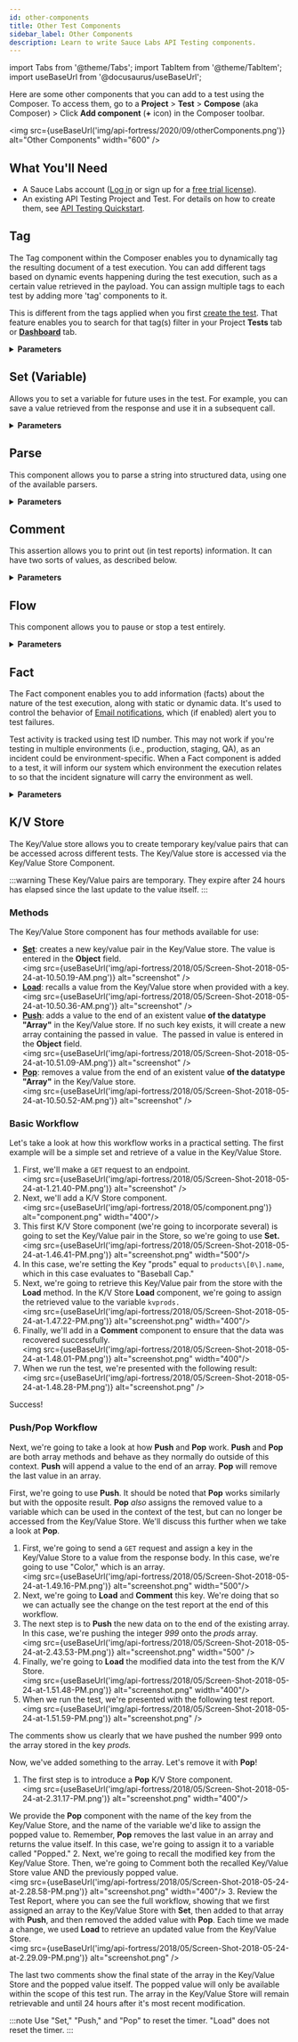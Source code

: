 ```yaml
---
id: other-components
title: Other Test Components
sidebar_label: Other Components
description: Learn to write Sauce Labs API Testing components.
---
```


import Tabs from '@theme/Tabs';
import TabItem from '@theme/TabItem';
import useBaseUrl from '@docusaurus/useBaseUrl';

Here are some other components that you can add to a test using the Composer. To access them, go to a **Project** > **Test** > **Compose** (aka Composer) > Click **Add component** (**+** icon) in the Composer toolbar.

<img src={useBaseUrl('img/api-fortress/2020/09/otherComponents.png')} alt="Other Components" width="600" />

## What You'll Need
* A Sauce Labs account ([Log in](https://accounts.saucelabs.com/am/XUI/#login/) or sign up for a [free trial license](https://saucelabs.com/sign-up)).
* An existing API Testing Project and Test. For details on how to create them, see [API Testing Quickstart](/api-testing/quickstart/).


## Tag

The Tag component within the Composer enables you to dynamically tag the resulting document of a test execution. You can add different tags based on dynamic events happening during the test execution, such as a certain value retrieved in the payload. You can assign multiple tags to each test by adding more 'tag' components to it.

This is different from the tags applied when you first [create the test](/api-testing/composer/#create-a-composer-test). That feature enables you to search for that tag(s) filter in your Project **Tests** tab or [**Dashboard**](/api-testing/metrics-logs/) tab.

<details><summary><strong>Parameters</strong></summary>

<table id="table-api">
  <tbody>
  <tr>
  <td colSpan='2'>Fields</td>
  </tr>
    <tr>
     <td><strong>Value</strong></td>
     <td><p><small>| REQUIRED | STRING |</small></p></td>
    </tr>
  </tbody>
</table>

#### Examples

Here's an example of how you could use a tag in the **Compose** tab.

<img src={useBaseUrl('img/api-fortress/2020/12/tagComposer.png')} alt="tagComposer.jpg"/>

You can also add tags to the test details screen when you create or edit a test.<br/><img src={useBaseUrl('img/api-fortress/2020/12/tagNewtest.png')} alt="Tag Component - create new test"/>

Static tags will be displayed in your **Tests** list.<br/><img src={useBaseUrl('img/api-fortress/2020/12/testsTag.png')} alt="Tests tag.jpg"/>

All tags, dynamic and static will mark the test execution documents. On your project **Dashboard**, you can filter events by tags.<br/><img src={useBaseUrl('img/api-fortress/2020/12/projDashTag.png')} alt="projDashTag.png"/>


</details>



## Set (Variable)

Allows you to set a variable for future uses in the test. For example,  you can save a value retrieved from the response and use it in a subsequent call.

<details><summary><strong>Parameters</strong></summary>

<table id="table-api">
  <tbody>
  <tr>
  <td colSpan='2'>Fields</td>
  </tr>
    <tr>
     <td><strong>Var</strong></td>
     <td><p><small>| REQUIRED | STRING |</small></p></td>
    </tr>
    <tr>
     <td><strong>Variable mode</strong></td>
     <td><p><small>| REQUIRED | STRING, DATA, or LANGUAGE |</small></p></td>
    </tr>
    <tr>
     <td><strong>Value (depends on ‘Variable mode = string’)</strong></td>
     <td><p><small>| REQUIRED | DATA |</small></p></td>
    </tr>
    <tr>
     <td><strong>Data (depends on ‘Variable mode = data’)</strong></td>
     <td><p><small>| REQUIRED | STRING |</small></p></td>
    </tr>
    <tr>
     <td><strong>Lang (depends on ‘Variable mode = language’)</strong></td>
     <td><p><small>| REQUIRED | STRING |</small></p></td>
    </tr>
    <tr>
     <td><strong>Content (depends on ‘Variable mode = language’)</strong></td>
     <td><p><small>| REQUIRED | STRING |</small></p></td>
    </tr>
  </tbody>
</table>

#### Examples

<img src={useBaseUrl('img/api-fortress/2020/12/setvar.jpeg')} alt="Set var" width="450" />

```
Var: artistId
Variable mode: String
Value: _1.id
```

<img src={useBaseUrl('img/api-fortress/2020/12/setvarObject.jpeg')} alt="Set var"/>

```
Var: sobjects
Variable mode: Data
Data: payload.findAll {it.name == ‘bananas’}
```

<img src={useBaseUrl('img/api-fortress/2020/12/setvarJava.jpeg')} alt="Set var"/>

```
Var: queries
Variable mode: Language
Lang: JavaScript
Content: if (payload.id>100) return ‘furniture’
```

</details>


## Parse

This component allows you to parse a string into structured data, using one of the available parsers.

<details><summary><strong>Parameters</strong></summary>

<table id="table-api">
  <tbody>
  <tr>
  <td colSpan='2'>Fields</td>
  </tr>
    <tr>
     <td><strong>parseVar</strong></td>
     <td><p><small>| REQUIRED | STRING |</small></p><p>The name of the variable you want to parse.</p></td>
    </tr>
    <tr>
     <td><strong>Adapter</strong></td>
     <td><p><small>| REQUIRED | json, xml, etc. |</small></p><p>The parser to use</p></td>
    </tr>
  </tbody>
</table>

<img src={useBaseUrl('img/api-fortress/2020/12/parseComponentUI.jpeg')} alt="Parse component UI" width="500"/>

#### Examples

I have set a variable (which will be a plain string), in this case I have a list of colors.

<img src={useBaseUrl('img/api-fortress/2020/12/parseComponentUI_variable.png')} alt="Parse component variable"/>

Next, we can use the comment component to see what happens if I print “colors[1]” before and after parsing it into JSON.

<img src={useBaseUrl('img/api-fortress/2020/12/parseComponentUI_test.png')} alt="Parse component test"/>

Here are the results of the above test:

<img src={useBaseUrl('img/api-fortress/2020/12/parseComponentUI_results.png')} alt="Parse component test" width="200"/>

As you can see before parsing the string, the test will consider the variable `colors` as one big string so `colors[1]` will print “ as that is the second character in the string. After parsing the string into JSON we can traverse through the variable as a JSON, so `colors[1]` will print the second element in the JSON array blue.

</details>


## Comment

This assertion allows you to print out (in test reports) information. It can have two sorts of values, as described below.

<details><summary><strong>Parameters</strong></summary>

There are no parameters -- text only.

#### Examples

The first is a normal string value. An example of that would be to explain what a specific WHEN loop is being used for. Similar to when you write comments in code.

```txt
This is a comment
```

The second is useful for test debugging and analysis. You can pass variables into the comments. An example use of this would be to print out the product ID being used in the current loop of a test.

```bash
The value of the ID is ${payload.id}
```

</details>


## Flow

This component allows you to pause or stop a test entirely.

<details><summary><strong>Parameters</strong></summary>

<table id="table-api">
  <tbody>
  <tr>
  <td colSpan='2'>Fields</td>
  </tr>
    <tr>
     <td><strong>Command</strong></td>
     <td><p><small>| REQUIRED | 'stop', 'wait' |</small></p><p>This parameter defines the action you want to take. 'Stop' will stop the test. 'Wait' will pause the test for a number of milliseconds defined in the 'Value' parameter.</p></td>
    </tr>
    <tr>
     <td><strong>Value</strong></td>
     <td><p><small>| REQUIRED | INTEGER |</small></p><p>Depends on 'Command = wait'. The number of milliseconds you want to pause the test for.</p></td>
    </tr>
  </tbody>
</table>

#### Examples

This component is especially useful when combined with the [`If` component](#if). See the examples below:

<img src={useBaseUrl('img/api-fortress/2020/12/flow_stop.jpg')} alt="flow_stop.jpg"/>

If the statusCode is not `200`, the test will be halt; none of the remaining assertions will be checked.

<img src={useBaseUrl('img/api-fortress/2020/12/flow_wait.jpg')} alt="flow_wait.jpg"/>

In this example, the test will wait 1000 milliseconds before performing the `GET` request.

</details>



## Fact

The Fact component enables you to add information (facts) about the nature of the test execution, along with static or dynamic data. It's used to control the behavior of [Email notifications](/api-testing/metrics-logs/#email-notifications), which (if enabled) alert you to test failures.

Test activity is tracked using test ID number. This may not work if you're testing in multiple environments (i.e., production, staging, QA), as an incident could be environment-specific. When a Fact component is added to a test, it will inform our system which environment the execution relates to so that the incident signature will carry the environment as well.

<details><summary><strong>Parameters</strong></summary>

<table id="table-api">
  <tbody>
  <tr>
  <td colSpan='2'>Fields</td>
  </tr>
    <tr>
     <td><strong>ID</strong></td>
     <td><p><small>| REQUIRED | STRING |</small></p><p>Should be unique within the test.</p></td>
    </tr>
    <tr>
     <td><strong>Label</strong></td>
     <td><p><small>| REQUIRED |</small></p><p>To provide an understanding of the Fact.</p></td>
    </tr>
    <tr>
     <td><strong>Value</strong></td>
     <td><p><small>| REQUIRED | STRING |</small></p><p>String value that supports the template language (i.e., <code>$&#123;...&#125;</code>). </p></td>
    </tr>
  </tbody>
</table>


:::caution
The Fact component should be set as high up in the test as possible. If the test fails before it reaches the Fact, then it will not be set.
:::

<br/>


**Examples/Uses Cases**

#### Setting Alert Environments

Assume that in the variable scope of your test, you have a variable called _env_ that contains your environment string (_production, staging, qa_ etc.).

By configuring a Fact in the following way, you can add the environment value to the incident signature:

```yaml
Fact id: environment  
label: The current environment  
value: ${env}
```

<img src={useBaseUrl('img/api-fortress/2019/11/Screen-Shot-2019-11-11-at-11.21.50-AM.png')} alt="screenshot.png" width="400"/>

From this moment on, the signature of the incident will be `id_of_the_test` + `value_of_environment`.

For example, you will receive start/end incidents for `test123` in the production environment, and start/end incidents for `test123` in the staging environment, as separate flow of events.

You can use anything as a value of the environment, such as domain names and IDs.


#### Disabling Email Notifications

A second use case is disabling email notifications for the test from within the test:  

```yaml
Fact id: disable_alerts   
label: whatever you want here   
value: true
```

<img src={useBaseUrl('img/api-fortress/2019/11/Screen-Shot-2019-11-11-at-11.22.02-AM.png')} alt="screenshot.png" width="400"/>

You can use logic within the test to set the Fact component and use that to alter the email notification.

As an example, you could say "IF the env is development, then disable emails for this test":

<img src={useBaseUrl('img/api-fortress/2019/11/Screen-Shot-2019-11-11-at-11.33.57-AM.png')} alt="screenshot.png" width="400"/>

#### Setting Email Notification Thresholds

Another use-case of the fact component is set an email alert threshold. If you want a test to fail more than once before an email is sent, a Fact called `mail_threshold` can be set in the test:  

<img src={useBaseUrl('img/api-fortress/2020/07/Screen-Shot-2020-07-07-at-12.56.25-PM.png')} alt="screenshot.png" width="400"/>

This means the test will need to fail twice in a row before an email alert is sent.  

Given that this can be configured within the test, it offers all the flexibility provided by conditional statements, such as an IF condition on the environment the test is running upon:  

<img src={useBaseUrl('img/api-fortress/2020/07/Screen-Shot-2020-07-07-at-12.59.24-PM.png')} alt="screenshot.png" width="400"/>

</details>



## K/V Store

The Key/Value store allows you to create temporary key/value pairs that can be accessed across different tests. The Key/Value store is accessed via the Key/Value Store Component.

:::warning
These Key/Value pairs are temporary. They expire after 24 hours has elapsed since the last update to the value itself.
:::

### Methods

The Key/Value Store component has four methods available for use:
* [**Set**](#basic-workflow): creates a new key/value pair in the Key/Value store. The value is entered in the __Object__ field.<br/><img src={useBaseUrl('img/api-fortress/2018/05/Screen-Shot-2018-05-24-at-10.50.19-AM.png')} alt="screenshot" />
* [**Load**](#basic-workflow): recalls a value from the Key/Value store when provided with a key.<br/><img src={useBaseUrl('img/api-fortress/2018/05/Screen-Shot-2018-05-24-at-10.50.36-AM.png')} alt="screenshot" />
* [**Push**](#pushpop-workflow): adds a value to the end of an existent value **of the datatype "Array"** in the Key/Value store. If no such key exists, it will create a new array containing the passed in value.  The passed in value is entered in the __Object__ field.<br/><img src={useBaseUrl('img/api-fortress/2018/05/Screen-Shot-2018-05-24-at-10.51.09-AM.png')} alt="screenshot" />
* [**Pop**](#pushpop-workflow): removes a value from the end of an existent value **of the datatype "Array"** in the Key/Value store.<br/><img src={useBaseUrl('img/api-fortress/2018/05/Screen-Shot-2018-05-24-at-10.50.52-AM.png')} alt="screenshot" />


### Basic Workflow

Let's take a look at how this workflow works in a practical setting. The first example will be a simple set and retrieve of a value in the Key/Value Store.

1. First, we'll make a `GET` request to an endpoint.<br/><img src={useBaseUrl('img/api-fortress/2018/05/Screen-Shot-2018-05-24-at-1.21.40-PM.png')} alt="screenshot" />
2. Next, we'll add a K/V Store component.<br/><img src={useBaseUrl('img/api-fortress/2018/05/component.png')} alt="component.png" width="400"/>
3. This first K/V Store component (we're going to incorporate several) is going to set the Key/Value pair in the Store, so we're going to use **Set.**<br/><img src={useBaseUrl('img/api-fortress/2018/05/Screen-Shot-2018-05-24-at-1.46.41-PM.png')} alt="screenshot.png" width="500"/>
4. In this case, we're setting the Key "prods" equal to `products\[0\].name`, which in this case evaluates to "Baseball Cap."
5. Next, we're going to retrieve this Key/Value pair from the store with the **Load** method. In the K/V Store **Load** component, we're going to assign the retrieved value to the variable `kvprods.`<br/><img src={useBaseUrl('img/api-fortress/2018/05/Screen-Shot-2018-05-24-at-1.47.22-PM.png')} alt="screenshot.png" width="400"/>
6. Finally, we'll add in a **Comment** component to ensure that the data was recovered successfully.<br/><img src={useBaseUrl('img/api-fortress/2018/05/Screen-Shot-2018-05-24-at-1.48.01-PM.png')} alt="screenshot.png" width="400"/>
7. When we run the test, we're presented with the following result:<br/><img src={useBaseUrl('img/api-fortress/2018/05/Screen-Shot-2018-05-24-at-1.48.28-PM.png')} alt="screenshot.png" />

Success!

### Push/Pop Workflow

Next, we're going to take a look at how **Push** and **Pop** work. **Push** and **Pop** are both array methods and behave as they normally do outside of this context. **Push** will append a value to the end of an array. **Pop** will remove the last value in an array.

First, we're going to use **Push**. It should be noted that **Pop** works similarly but with the opposite result. **Pop** _also_ assigns the removed value to a variable which can be used in the context of the test, but can no longer be accessed from the Key/Value Store. We'll discuss this further when we take a look at **Pop**.

1. First, we're going to send a `GET` request and assign a key in the Key/Value Store to a value from the response body. In this case, we're going to use "Color," which is an array.<br/><img src={useBaseUrl('img/api-fortress/2018/05/Screen-Shot-2018-05-24-at-1.49.16-PM.png')} alt="screenshot.png" width="500"/>
2. Next, we're going to **Load** and **Comment** this key. We're doing that so we can actually see the change on the test report at the end of this workflow.
3. The next step is to **Push** the new data on to the end of the existing array. In this case, we're pushing the integer _999_ onto the _prods_ array.<br/><img src={useBaseUrl('img/api-fortress/2018/05/Screen-Shot-2018-05-24-at-2.43.53-PM.png')} alt="screenshot.png" width="500" />
4. Finally, we're going to **Load** the modified data into the test from the K/V Store.<br/><img src={useBaseUrl('img/api-fortress/2018/05/Screen-Shot-2018-05-24-at-1.51.48-PM.png')} alt="screenshot.png" width="400"/>
5. When we run the test, we're presented with the following test report.<br/><img src={useBaseUrl('img/api-fortress/2018/05/Screen-Shot-2018-05-24-at-1.51.59-PM.png')} alt="screenshot.png" />

The comments show us clearly that we have pushed the number 999 onto the array stored in the key _prods._

Now, we've added something to the array. Let's remove it with **Pop**!

1. The first step is to introduce a **Pop** K/V Store component.<br/><img src={useBaseUrl('img/api-fortress/2018/05/Screen-Shot-2018-05-24-at-2.31.17-PM.png')} alt="screenshot.png" width="400"/>

  We provide the **Pop** component with the name of the key from the Key/Value Store, and the name of the variable we'd like to assign the popped value to. Remember, **Pop** removes the last value in an array and returns the value itself. In this case, we're going to assign it to a variable called "Popped."
2. Next, we're going to recall the modified key from the Key/Value Store. Then, we're going to Comment both the recalled Key/Value Store value AND the previously popped value.<br/><img src={useBaseUrl('img/api-fortress/2018/05/Screen-Shot-2018-05-24-at-2.28.58-PM.png')} alt="screenshot.png" width="400"/>
3. Review the Test Report, where you can see the full workflow, showing that we first assigned an array to the Key/Value Store with **Set**, then added to that array with **Push**, and then removed the added value with **Pop**. Each time we made a change, we used **Load** to retrieve an updated value from the Key/Value Store.<br/><img src={useBaseUrl('img/api-fortress/2018/05/Screen-Shot-2018-05-24-at-2.29.09-PM.png')} alt="screenshot.png" />

The last two comments show the final state of the array in the Key/Value Store and the popped value itself. The popped value will only be available within the scope of this test run. The array in the Key/Value Store will remain retrievable and until 24 hours after it's most recent modification.

:::note
Use "Set," "Push," and "Pop" to reset the timer. "Load" does not reset the timer.
:::
